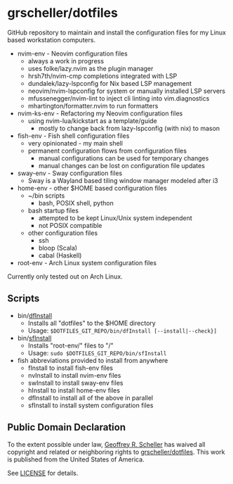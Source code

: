# grscheller/dotfiles

GitHub repository to maintain and install the configuration files for my
Linux based workstation computers.

* nvim-env - Neovim configuration files
  * always a work in progress
  * uses folke/lazy.nvim as the plugin manager
  * hrsh7th/nvim-cmp completions integrated with LSP
  * dundalek/lazy-lspconfig for Nix based LSP management
  * neovim/nvim-lspconfig for system or manually installed LSP servers
  * mfussenegger/nvim-lint to inject cli linting into vim.diagnostics
  * mhartington/formatter.nvim to run formatters
* nvim-ks-env - Refactoring my Neovim configuration files
  * using nvim-lua/kickstart as a template/guide
    * mostly to change back from lazy-lspconfig (with nix) to mason
* fish-env - Fish shell configuration files
  * very opinionated - my main shell
  * permanent configuration flows from configuration files
    * manual configurations can be used for temporary changes
    * manual changes can be lost on configuration file updates
* sway-env - Sway configuration files
  * Sway is a Wayland based tiling window manager modeled after i3
* home-env - other $HOME based configuration files
  * ~/bin scripts
    * bash, POSIX shell, python
  * bash startup files
    * attempted to be kept Linux/Unix system independent
    * not POSIX compatible
  * other configuration files
    * ssh
    * bloop (Scala)
    * cabal (Haskell)
* root-env - Arch Linux system configuration files

Currently only tested out on Arch Linux.

## Scripts

* bin/[dfInstall](dfInstall)
  * Installs all "dotfiles" to the $HOME directory
  * Usage: `$DOTFILES_GIT_REPO/bin/dfInstall [--install|--check}]`
* bin/[sfInstall](sfInstall)
  * Installs "root-env/" files to "/"
  * Usage: `sudo $DOTFILES_GIT_REPO/bin/sfInstall`
* fish abbreviations provided to install from anywhere
  * fInstall to install fish-env files
  * nvInstall to install nvim-env files
  * swInstall to install sway-env files
  * hInstall  to install home-env files
  * dfInstall to install all of the above in parallel
  * sfInstall to install system configuration files

## Public Domain Declaration

  To the extent possible under law,
  [Geoffrey R. Scheller](https://github.com/grscheller)
  has waived all copyright and related or neighboring rights
  to [grscheller/dotfiles](https://github.com/grscheller/dotfiles).
  This work is published from the United States of America.

See [LICENSE](LICENSE) for details.
